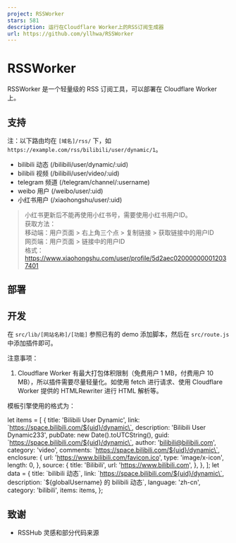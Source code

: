 ```yaml
---
project: RSSWorker
stars: 581
description: 运行在Cloudflare Worker上的RSS订阅生成器
url: https://github.com/yllhwa/RSSWorker
---
```


RSSWorker
=========

RSSWorker 是一个轻量级的 RSS 订阅工具，可以部署在 Cloudflare Worker 上。

支持
--

注：以下路由均在 `[域名]/rss/` 下，如 `https://example.com/rss/bilibili/user/dynamic/1`。

-   bilibili 动态 (/bilibili/user/dynamic/:uid)
-   bilibili 视频 (/bilibili/user/video/:uid)
-   telegram 频道 (/telegram/channel/:username)
-   weibo 用户 (/weibo/user/:uid)
-   小红书用户 (/xiaohongshu/user/:uid)

> 小红书更新后不能再使用小红书号，需要使用小红书用户ID。  
> 获取方法：  
> 移动端：用户页面 > 右上角三个点 > 复制链接 > 获取链接中的用户ID  
> 网页端：用户页面 > 链接中的用户ID  
> 格式：https://www.xiaohongshu.com/user/profile/5d2aec020000000012037401

部署
--

开发
--

在 `src/lib/[网站名称]/[功能]` 参照已有的 demo 添加脚本，然后在 `src/route.js` 中添加插件即可。

注意事项：

1.  Cloudflare Worker 有最大打包体积限制（免费用户 1 MB，付费用户 10 MB），所以插件需要尽量轻量化。如使用 fetch 进行请求、使用 Cloudflare Worker 提供的 HTMLRewriter 进行 HTML 解析等。

模板引擎使用的格式为：

let items \= \[
	{
		title: 'Bilibili User Dynamic',
		link: \`https://space.bilibili.com/${uid}/dynamic\`,
		description: 'Bilibili User Dynamic233',
		pubDate: new Date().toUTCString(),
		guid: \`https://space.bilibili.com/${uid}/dynamic\`,
		author: 'bilibili@bilibili.com',
		category: 'video',
		comments: \`https://space.bilibili.com/${uid}/dynamic\`,
		enclosure: {
			url: 'https://www.bilibili.com/favicon.ico',
			type: 'image/x-icon',
			length: 0,
		},
		source: {
			title: 'Bilibili',
			url: 'https://www.bilibili.com',
		},
	},
\];
let data \= {
    title: \`bilibili 动态\`,
    link: \`https://space.bilibili.com/${uid}/dynamic\`,
    description: \`${globalUsername} 的 bilibili 动态\`,
    language: 'zh-cn',
    category: 'bilibili',
    items: items,
};

致谢
--

-   RSSHub 灵感和部分代码来源
